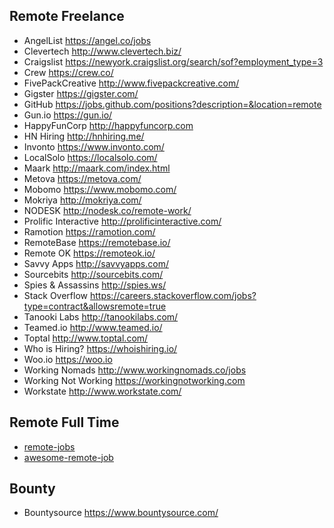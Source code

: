 ## Remote Freelance
* AngelList https://angel.co/jobs
* Clevertech http://www.clevertech.biz/
* Craigslist https://newyork.craigslist.org/search/sof?employment_type=3
* Crew https://crew.co/
* FivePackCreative http://www.fivepackcreative.com/
* Gigster https://gigster.com/
* GitHub https://jobs.github.com/positions?description=&location=remote
* Gun.io https://gun.io/
* HappyFunCorp http://happyfuncorp.com
* HN Hiring http://hnhiring.me/
* Invonto https://www.invonto.com/
* LocalSolo https://localsolo.com/
* Maark http://maark.com/index.html
* Metova https://metova.com/
* Mobomo https://www.mobomo.com/
* Mokriya http://mokriya.com/
* NODESK http://nodesk.co/remote-work/
* Prolific Interactive http://prolificinteractive.com/
* Ramotion https://ramotion.com/
* RemoteBase https://remotebase.io/
* Remote OK https://remoteok.io/
* Savvy Apps http://savvyapps.com/
* Sourcebits http://sourcebits.com/
* Spies & Assassins http://spies.ws/
* Stack Overflow https://careers.stackoverflow.com/jobs?type=contract&allowsremote=true
* Tanooki Labs http://tanookilabs.com/
* Teamed.io http://www.teamed.io/
* Toptal http://www.toptal.com/
* Who is Hiring? https://whoishiring.io/
* Woo.io https://woo.io
* Working Nomads http://www.workingnomads.co/jobs
* Working Not Working https://workingnotworking.com
* Workstate http://www.workstate.com/

## Remote Full Time
* [remote-jobs](https://github.com/jessicard/remote-jobs)
* [awesome-remote-job](https://github.com/lukasz-madon/awesome-remote-job)

## Bounty
* Bountysource https://www.bountysource.com/
